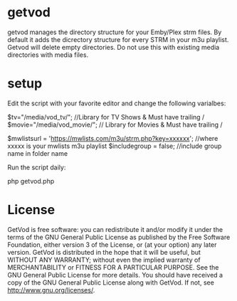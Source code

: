 # getvod

getvod manages the directory structure for your Emby/Plex strm files. By default it adds the dicrectory structure for every STRM in your m3u playlist.  Getvod will delete empty directories. 
Do not use this with existing media directories with media files.

# setup 

Edit the script with your favorite editor and change the following varialbes:

$tv="/media/vod_tv/"; //Library for TV Shows & Must have trailing /
$movie="/media/vod_movie/"; // Library for Movies & Must have trailing /

$mwlistsurl = 'https://mwlists.com/m3u/strm.php?key=xxxxxx';    //where xxxxx is your mwlists m3u playlist
$includegroup = false; //include group name in folder name

Run the script daily:

php getvod.php

# License 

GetVod is free software: you can redistribute it and/or modify it under the terms of the GNU General Public License as published by the Free Software Foundation, either version 3 of the License, or (at your option) any later version. GetVod is distributed in the hope that it will be useful, but WITHOUT ANY WARRANTY; without even the implied warranty of MERCHANTABILITY or FITNESS FOR A PARTICULAR PURPOSE. See the GNU General Public License for more details. You should have received a copy of the GNU General Public License along with GetVod. If not, see http://www.gnu.org/licenses/.

